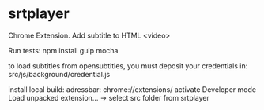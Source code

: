 # srtplayer
Chrome Extension. Add subtitle to HTML &lt;video>

Run tests:
npm install
gulp mocha

to load subtitles from opensubtitles, you must deposit your credentials in:
src/js/background/credential.js

install local build:
adressbar: chrome://extensions/
activate Developer mode
Load unpacked extension... -> select src folder from srtplayer